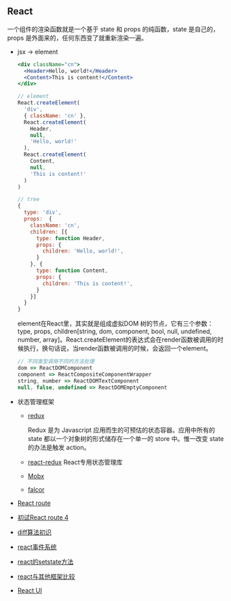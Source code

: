 ## React

一个组件的渲染函数就是一个基于 state 和 props 的纯函数，state 是自己的，props 是外面来的，任何东西变了就重新渲染一遍。

* jsx -> element

  ```jsx
  <div className="cn">
    <Header>Hello, world!</Header>
    <Content>This is content!</Content>
  </div>

  // element
  React.createElement(
    'div',
    { className: 'cn' },
    React.createElement(
      Header,
      null,
      'Hello, world!'
    ),
    React.createElement(
      Content,
      null,
      'This is content!'
    )
  )

  // tree
  {
    type: 'div',
    props:  { 
      className: 'cn',
      children: [{
        type: function Header,
        props: {
          children: 'Hello, world!',
        }
      }, {
        type: function Content,
        props: {
          children: 'This is content!',
        }
      }]
    }
  }
  ```

  element在React里，其实就是组成虚拟DOM 树的节点，它有三个参数：type, props, children[string, dom, component, bool, null, undefined, number, array]。React.createElement的表达式会在render函数被调用的时候执行，换句话说，当render函数被调用的时候，会返回一个element。

  ```js
  // 不同类型调用不同的方法处理
  dom => ReactDOMComponent
  component => ReactCompositeComponentWrapper
  string, number => ReactDOMTextComponent
  null, false, undefined => ReactDOMEmptyComponent
  ```
  
* 状态管理框架

  - [redux](./dataManage/redux)

    Redux 是为 Javascript 应用而生的可预估的状态容器。应用中所有的 state 都以一个对象树的形式储存在一个单一的 store 中。惟一改变 state 的办法是触发 action。

  - [react-redux](./dataManage/redux/react-redux) React专用状态管理库

  - [Mobx](./dataManage/Mobx)

  - [falcor](./dataManage/falcor)

* [React route](./router)

* [初试React route 4](./router/router4)

* [diff算法初识](./Note/diff)

* [react事件系统](./implement/event)

* [react的setstate方法](./implement/setState)

* [react与其他框架比较](./Note/compare)

* [React UI](./antd)
